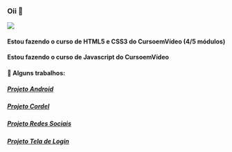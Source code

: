 ### Oii 👋

<img  src="https://media.tenor.com/iviIq2uXz-kAAAAi/work-office.gif"/>

#### Estou fazendo o curso de HTML5 e CSS3 do CursoemVídeo (4/5 módulos)
#### Estou fazendo o curso de Javascript do CursoemVídeo

#### 🔭 Alguns trabalhos:
##### [Projeto Android](https://wallisonvsdias.github.io/projeto-android/)
##### [Projeto Cordel](https://wallisonvsdias.github.io/projeto-cordel/)
##### [Projeto Redes Sociais](https://wallisonvsdias.github.io/projeto-social/)
##### [Projeto Tela de Login](https://wallisonvsdias.github.io/projeto-login/)

<!--
**wallisonvsdias/wallisonvsdias** is a ✨ _special_ ✨ repository because its `README.md` (this file) appears on your GitHub profile.

Here are some ideas to get you started:

- 🔭 I’m currently working on ...
- 🌱 I’m currently learning ...
- 👯 I’m looking to collaborate on ...
- 🤔 I’m looking for help with ...
- 💬 Ask me about ...
- 📫 How to reach me: ...
- 😄 Pronouns: ...
- ⚡ Fun fact: ...
-->

